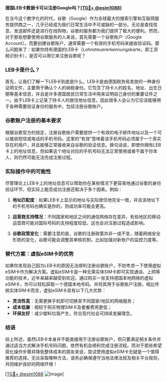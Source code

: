 **德国LEB卡数据卡可以注册Google吗？[[TG💪+ @esim1088](https://t.me/s/esim1088)]**

在当今这个数字化的时代，谷歌（Google）作为全球最大的搜索引擎和互联网服务提供商之一，几乎已经成为我们日常生活中不可或缺的一部分。无论是查找信息、发送邮件还是进行在线购物，谷歌的服务都为我们提供了极大的便利。然而，对于那些想要使用谷歌服务的人来说，首先需要一个谷歌账户（Google Account）。而要创建谷歌账户，通常需要一个有效的手机号码来接收验证码。那么问题来了：如果你持有德国的LEB卡（Lohnsteuererkennungskarte，即工资税识别卡），是否可以用它来注册谷歌呢？

### LEB卡是什么？

首先，让我们了解一下LEB卡到底是什么。LEB卡是由德国税务局发放的一种身份证明文件，主要用于确认个人的纳税身份。它包含了持卡人的姓名、地址、出生日期等基本信息，并且是许多德国居民日常生活中用来证明自己身份的重要证件之一。由于LEB卡上记录了持卡人的居住地址信息，因此很多人会认为它应该能够用于各种需要验证身份的服务中，包括注册谷歌账户。

### 谷歌账户注册的基本要求

根据谷歌官方的规定，注册谷歌账户需要提供一个有效的电子邮件地址以及一个可以接收短信或电话的手机号码。这里的“有效”意味着该手机号码必须属于一个真实存在的用户，并且能够正常接收来自谷歌的验证信息。换句话说，即使你拥有LEB卡上的地址信息，但如果这个地址对应的手机号码无法正常使用或者不属于你本人，则仍然可能无法完成注册过程。

### 实际操作中的可能性

尽管理论上LEB卡上的地址信息可以帮助你在某些情况下更容易地通过谷歌的身份验证环节，但实际上能否成功注册还取决于多个因素。例如：

1. **地址匹配度**：如果LEB卡上显示的地址与实际居住地完全一致，并且该地址下的手机号码也确实是你的，则成功率可能会更高。
   
2. **运营商支持情况**：不同国家和地区之间的通信网络存在差异，有些地区的移动运营商可能对国际号码的支持程度较低，这也会对注册过程造成影响。

3. **谷歌政策变化**：需要注意的是，谷歌的注册政策并非一成不变，随着网络安全形势的变化，谷歌可能会调整其审核机制，比如加强对新账户的监控力度等。

### 替代方案：虚拟eSIM卡的优势

如果你发现自己因为LEB卡的原因无法顺利注册谷歌账户，不妨考虑一下使用虚拟eSIM卡作为解决方案。虚拟eSIM卡是一种无需实体SIM卡即可实现通话、上网等功能的技术，近年来越来越受到欢迎。通过购买一张支持德国本地网络的虚拟eSIM卡，你可以轻松获取一个德国本地号码，并将其用于谷歌账户注册。相比传统实体SIM卡而言，虚拟eSIM卡具有以下几大优势：

- **灵活性高**：无需更换手机即可切换至不同国家/地区的网络服务；
- **成本低廉**：相较于购买物理SIM卡及套餐费用更低；
- **环保友好**：减少塑料垃圾产生，符合现代社会可持续发展理念。

### 结语

综上所述，虽然LEB卡本身并不能直接用于注册谷歌账户，但只要满足相关条件并通过适当方式解决手机号码问题，依然有机会顺利完成注册流程。而对于那些希望简化操作步骤并降低整体成本的朋友来说，尝试使用虚拟eSIM卡无疑是一个值得推荐的选择。无论采取哪种方法，请务必确保遵守当地法律法规及相关平台规则，共同维护良好的网络环境！

[[TG💪+ @esim1088](https://t.me/s/esim1088) ![Image](https://i.postimg.cc/4NQfJmqS/Snipaste-2025-05-13-00-14-12.png)]